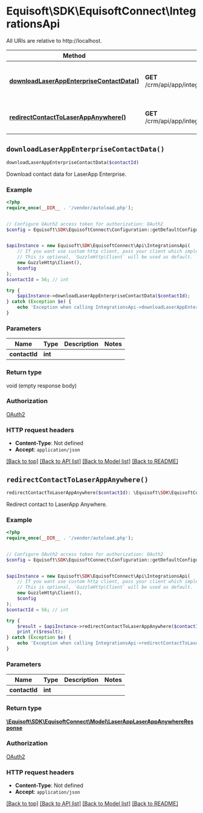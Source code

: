 # Equisoft\SDK\EquisoftConnect\IntegrationsApi

All URIs are relative to http://localhost.

Method | HTTP request | Description
------------- | ------------- | -------------
[**downloadLaserAppEnterpriseContactData()**](IntegrationsApi.md#downloadLaserAppEnterpriseContactData) | **GET** /crm/api/app/integrations/laserapp/enterprise/{contactId} | Download contact data for LaserApp Enterprise.
[**redirectContactToLaserAppAnywhere()**](IntegrationsApi.md#redirectContactToLaserAppAnywhere) | **GET** /crm/api/app/integrations/laserapp/anywhere/{contactId} | Redirect contact to LaserApp Anywhere.


## `downloadLaserAppEnterpriseContactData()`

```php
downloadLaserAppEnterpriseContactData($contactId)
```

Download contact data for LaserApp Enterprise.

### Example

```php
<?php
require_once(__DIR__ . '/vendor/autoload.php');


// Configure OAuth2 access token for authorization: OAuth2
$config = Equisoft\SDK\EquisoftConnect\Configuration::getDefaultConfiguration()->setAccessToken('YOUR_ACCESS_TOKEN');


$apiInstance = new Equisoft\SDK\EquisoftConnect\Api\IntegrationsApi(
    // If you want use custom http client, pass your client which implements `GuzzleHttp\ClientInterface`.
    // This is optional, `GuzzleHttp\Client` will be used as default.
    new GuzzleHttp\Client(),
    $config
);
$contactId = 56; // int

try {
    $apiInstance->downloadLaserAppEnterpriseContactData($contactId);
} catch (Exception $e) {
    echo 'Exception when calling IntegrationsApi->downloadLaserAppEnterpriseContactData: ', $e->getMessage(), PHP_EOL;
}
```

### Parameters

Name | Type | Description  | Notes
------------- | ------------- | ------------- | -------------
 **contactId** | **int**|  |

### Return type

void (empty response body)

### Authorization

[OAuth2](../../README.md#OAuth2)

### HTTP request headers

- **Content-Type**: Not defined
- **Accept**: `application/json`

[[Back to top]](#) [[Back to API list]](../../README.md#endpoints)
[[Back to Model list]](../../README.md#models)
[[Back to README]](../../README.md)

## `redirectContactToLaserAppAnywhere()`

```php
redirectContactToLaserAppAnywhere($contactId): \Equisoft\SDK\EquisoftConnect\Model\LaserAppLaserAppAnywhereResponse
```

Redirect contact to LaserApp Anywhere.

### Example

```php
<?php
require_once(__DIR__ . '/vendor/autoload.php');


// Configure OAuth2 access token for authorization: OAuth2
$config = Equisoft\SDK\EquisoftConnect\Configuration::getDefaultConfiguration()->setAccessToken('YOUR_ACCESS_TOKEN');


$apiInstance = new Equisoft\SDK\EquisoftConnect\Api\IntegrationsApi(
    // If you want use custom http client, pass your client which implements `GuzzleHttp\ClientInterface`.
    // This is optional, `GuzzleHttp\Client` will be used as default.
    new GuzzleHttp\Client(),
    $config
);
$contactId = 56; // int

try {
    $result = $apiInstance->redirectContactToLaserAppAnywhere($contactId);
    print_r($result);
} catch (Exception $e) {
    echo 'Exception when calling IntegrationsApi->redirectContactToLaserAppAnywhere: ', $e->getMessage(), PHP_EOL;
}
```

### Parameters

Name | Type | Description  | Notes
------------- | ------------- | ------------- | -------------
 **contactId** | **int**|  |

### Return type

[**\Equisoft\SDK\EquisoftConnect\Model\LaserAppLaserAppAnywhereResponse**](../Model/LaserAppLaserAppAnywhereResponse.md)

### Authorization

[OAuth2](../../README.md#OAuth2)

### HTTP request headers

- **Content-Type**: Not defined
- **Accept**: `application/json`

[[Back to top]](#) [[Back to API list]](../../README.md#endpoints)
[[Back to Model list]](../../README.md#models)
[[Back to README]](../../README.md)
